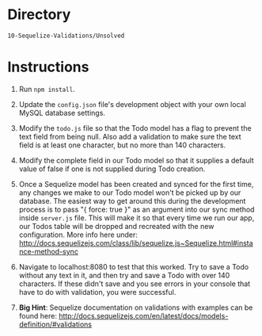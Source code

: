 # Directory

`10-Sequelize-Validations/Unsolved`

# Instructions

1. Run `npm install`.

1. Update the `config.json` file's development object with your own local MySQL database settings.

1. Modify the `todo.js` file so that the Todo model has a flag to prevent the text field from being null. Also add a validation to make sure the text field is at least one character, but no more than 140 characters.

1. Modify the complete field in our Todo model so that it supplies a default value of false if one is not supplied during Todo creation.

1. Once a Sequelize model has been created and synced for the first time, any changes we make to our Todo model won't be picked up by our database. The easiest way to get around this during the development process is to pass "{ force: true }" as an argument into our sync method inside `server.js` file. This will make it so that every time we run our app, our Todos table will be dropped and recreated with the new configuration. More info here under: <http://docs.sequelizejs.com/class/lib/sequelize.js~Sequelize.html#instance-method-sync>

1. Navigate to localhost:8080 to test that this worked. Try to save a Todo without any text in it, and then try and save a Todo with over 140 characters. If these didn't save and you see errors in your console that have to do with validation, you were successful.

1. **Big Hint**: Sequelize documentation on validations with examples can be found here: <http://docs.sequelizejs.com/en/latest/docs/models-definition/#validations>
